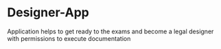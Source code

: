 # Designer-App
Application helps to get ready to the exams and become a legal designer with permissions to execute documentation
